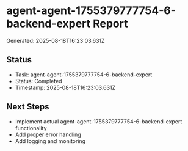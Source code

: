 # agent-agent-1755379777754-6-backend-expert Report

Generated: 2025-08-18T16:23:03.631Z

## Status
- Task: agent-agent-1755379777754-6-backend-expert
- Status: Completed
- Timestamp: 2025-08-18T16:23:03.631Z

## Next Steps
- Implement actual agent-agent-1755379777754-6-backend-expert functionality
- Add proper error handling
- Add logging and monitoring
